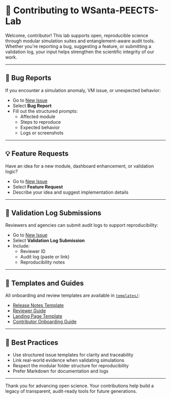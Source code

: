 # 🧬 Contributing to WSanta-PEECTS-Lab

Welcome, contributor! This lab supports open, reproducible science through modular simulation suites and entanglement-aware audit tools. Whether you're reporting a bug, suggesting a feature, or submitting a validation log, your input helps strengthen the scientific integrity of our work.

---

## 🐞 Bug Reports

If you encounter a simulation anomaly, VM issue, or unexpected behavior:

- Go to [New Issue](https://github.com/WSantaKronosPEECTS/WSanta-PEECTS-Lab/issues/new/choose)
- Select **Bug Report**
- Fill out the structured prompts:
  - Affected module
  - Steps to reproduce
  - Expected behavior
  - Logs or screenshots

---

## 💡 Feature Requests

Have an idea for a new module, dashboard enhancement, or validation logic?

- Go to [New Issue](https://github.com/WSantaKronosPEECTS/WSanta-PEECTS-Lab/issues/new/choose)
- Select **Feature Request**
- Describe your idea and suggest implementation details

---

## 🧪 Validation Log Submissions

Reviewers and agencies can submit audit logs to support reproducibility:

- Go to [New Issue](https://github.com/WSantaKronosPEECTS/WSanta-PEECTS-Lab/issues/new/choose)
- Select **Validation Log Submission**
- Include:
  - Reviewer ID
  - Audit log (paste or link)
  - Reproducibility notes

---

## 📁 Templates and Guides

All onboarding and review templates are available in [`templates/`](https://github.com/WSantaKronosPEECTS/WSanta-PEECTS-Lab/tree/main/templates):

- [Release Notes Template](templates/release-notes.md)
- [Reviewer Guide](templates/reviewer_guide.md)
- [Landing Page Template](templates/landing.md)
- [Contributor Onboarding Guide](templates/onboarding_guide.md)

---

## 🧠 Best Practices

- Use structured issue templates for clarity and traceability
- Link real-world evidence when validating simulations
- Respect the modular folder structure for reproducibility
- Prefer Markdown for documentation and logs

---

Thank you for advancing open science. Your contributions help build a legacy of transparent, audit-ready tools for future generations.
